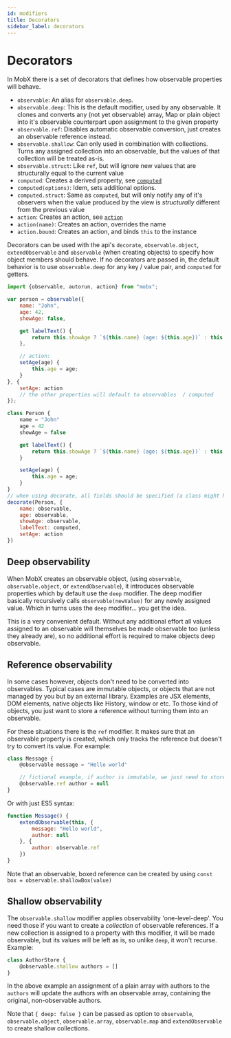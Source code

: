 ```yaml
---
id: modifiers
title: Decorators
sidebar_label: decorators
---
```


<div id='codefund' style='float:right'></div>

# Decorators

In MobX there is a set of decorators that defines how observable properties will behave.

* `observable`: An alias for `observable.deep`.
* `observable.deep`: This is the default modifier, used by any observable. It clones and converts any (not yet observable) array, Map or plain object into it's observable counterpart upon assignment to the given property
* `observable.ref`: Disables automatic observable conversion, just creates an observable reference instead.
* `observable.shallow`: Can only used in combination with collections. Turns any assigned collection into an observable, but the values of that collection will be treated as-is.
* `observable.struct`: Like `ref`, but will ignore new values that are structurally equal to the current value
* `computed`: Creates a derived property, see [`computed`](computed-decorator.md)
* `computed(options)`: Idem, sets additional options.
* `computed.struct`: Same as `computed`, but will only notify any of it's observers when the value produced by the view is _structurally_ different from the previous value
* `action`: Creates an action, see [`action`](action.md)
* `action(name)`: Creates an action, overrides the name
* `action.bound`: Creates an action, and binds `this` to the instance

Decorators can be used with the api's `decorate`, `observable.object`, `extendObservable` and `observable` (when creating objects) to specify how object members should behave.
If no decorators are passed in, the default behavior is to use `observable.deep` for any key / value pair, and `computed` for getters.

```javascript
import {observable, autorun, action} from "mobx";

var person = observable({
	name: "John",
	age: 42,
	showAge: false,

	get labelText() {
		return this.showAge ? `${this.name} (age: ${this.age})` : this.name;
	},

    // action:
    setAge(age) {
        this.age = age;
    }
}, {
    setAge: action
    // the other properties will default to observables  / computed
});
```

```javascript
class Person {
	name = "John"
	age = 42
	showAge = false

	get labelText() {
		return this.showAge ? `${this.name} (age: ${this.age})` : this.name;
	}

    setAge(age) {
        this.age = age;
    }
}
// when using decorate, all fields should be specified (a class might have many more non-observable internal fields after all)
decorate(Person, {
    name: observable,
    age: observable,
    showAge: observable,
    labelText: computed,
    setAge: action
})
```

## Deep observability

When MobX creates an observable object, (using `observable`, `observable.object`, or `extendObservable`), it introduces observable properties which
by default use the `deep` modifier. The deep modifier basically recursively calls `observable(newValue)` for any newly assigned value.
Which in turns uses the `deep` modifier... you get the idea.

This is a very convenient default. Without any additional effort all values assigned to an observable will themselves be made observable too (unless they already are), so no additional
effort is required to make objects deep observable.

## Reference observability

In some cases however, objects don't need to be converted into observables.
Typical cases are immutable objects, or objects that are not managed by you but by an external library.
Examples are JSX elements, DOM elements, native objects like History, window or etc.
To those kind of objects, you just want to store a reference without turning them into an observable.

For these situations there is the `ref` modifier. It makes sure that an observable property is created, which only tracks the reference but doesn't try to convert its value.
For example:

```javascript
class Message {
    @observable message = "Hello world"

    // fictional example, if author is immutable, we just need to store a reference and shouldn't turn it into a mutable, observable object
    @observable.ref author = null
}
```

Or with just ES5 syntax:

```javascript
function Message() {
    extendObservable(this, {
        message: "Hello world",
        author: null
    }, {
        author: observable.ref
    })
}
```

Note that an observable, boxed reference can be created by using `const box = observable.shallowBox(value)`

## Shallow observability

The `observable.shallow` modifier applies observability 'one-level-deep'. You need those if you want to create a _collection_ of observable references.
If a new collection is assigned to a property with this modifier, it will be made observable, but its values will be left as is, so unlike `deep`, it won't recurse.
Example:

```javascript
class AuthorStore {
    @observable.shallow authors = []
}
```
In the above example an assignment of a plain array with authors to the `authors` will update the authors with an observable array, containing the original, non-observable authors.

Note that `{ deep: false }` can be passed as option to `observable`, `observable.object`, `observable.array`, `observable.map` and `extendObservable` to create shallow collections.
